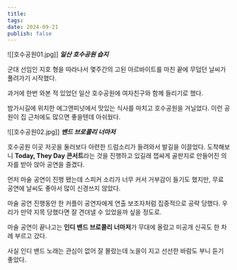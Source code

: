 ```yaml
---
title: 
tags: 
date: 2024-09-21
publish: false
---
```

![[호수공원01.jpg]]
**_일산 호수공원 습지_**

군대 선임인 지호 형을 따라나서 몇주간의 고된 아르바이트를 마친 끝에 무덥던 날씨가 풀려가기 시작했다. 

과거에 한번 와본 적 있었던 일산 호수공원에 여자친구와 함께 들리기로 했다.

밤가시길에 위치한 에그앤피넛에서 맛있는 식사를 마치고 호수공원을 거닐었다. 
이런 공원이 집 근처에도 많으면 좋을텐데 아쉬웠다.

![[호수공원02.jpg]]
**_밴드 브로콜리 너마저_**

호수공원 이곳 저곳을 둘러보다 아련한 드럼소리가 들려와서 발길을 이끌었다. 도착해보니 **Today, They Day 콘서트**라는 것을 진행하고 있길래 잽싸게 골판지로 만들어진 의자를 받아 앉아 공연을 즐겼다.

먼저 마술 공연이 진행 됐는데 스피커 소리가 너무 커서 거부감이 들기도 했지만, 무료 공연에 날씨도 좋아서 많이 신경쓰지 않았다.

마술 공연 진행동안 한 커플이 공연자에게 연출 보조자처럼 집중적으로 공략 당했다. 우리가 만약 지목 당했다면 잘 견뎌낼 수 있었을까 싶을 정도로.

마술 공연이 끝나고는 **인디 밴드 브로콜리 너마저**가 무대에 올랐고 미공개 신곡도 한 차례 부르고 갔다.

사실 인디 밴드 노래는 관심이 없어 잘 몰랐는데 노을이 지고 선선한 바람도 부니 듣기 좋았다.
